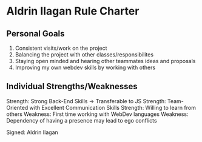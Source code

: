 # Aldrin Ilagan Rule Charter
## Personal Goals
1. Consistent visits/work on the project
2. Balancing the project with other classes/responsibilites
3. Staying open minded and hearing other teammates ideas and proposals
4. Improving my own webdev skills by working with others

## Individual Strengths/Weaknesses
Strength: Strong Back-End Skills -> Transferable to JS
Strength: Team-Oriented with Excellent Communication Skills
Strength: Willing to learn from others
Weakness: First time working with WebDev languages
Weakness: Dependency of having a presence may lead to ego conflicts

Signed: Aldrin Ilagan

